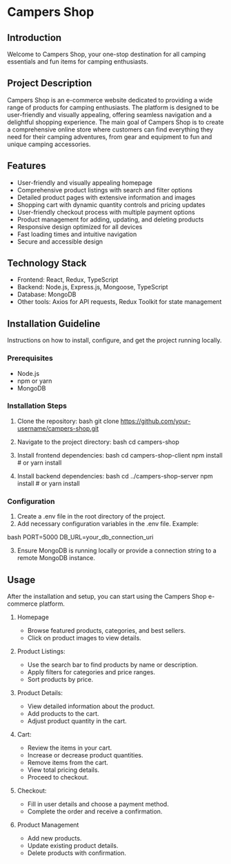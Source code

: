 # Campers Shop

## Introduction

Welcome to Campers Shop, your one-stop destination for all camping essentials and fun items for camping enthusiasts.

## Project Description

Campers Shop is an e-commerce website dedicated to providing a wide range of products for camping enthusiasts. The platform is designed to be user-friendly and visually appealing, offering seamless navigation and a delightful shopping experience. The main goal of Campers Shop is to create a comprehensive online store where customers can find everything they need for their camping adventures, from gear and equipment to fun and unique camping accessories.

## Features

- User-friendly and visually appealing homepage
- Comprehensive product listings with search and filter options
- Detailed product pages with extensive information and images
- Shopping cart with dynamic quantity controls and pricing updates
- User-friendly checkout process with multiple payment options
- Product management for adding, updating, and deleting products
- Responsive design optimized for all devices
- Fast loading times and intuitive navigation
- Secure and accessible design

## Technology Stack

- Frontend: React, Redux, TypeScript
- Backend: Node.js, Express.js, Mongoose, TypeScript
- Database: MongoDB
- Other tools: Axios for API requests, Redux Toolkit for state management

## Installation Guideline

Instructions on how to install, configure, and get the project running locally.

### Prerequisites

- Node.js
- npm or yarn
- MongoDB

### Installation Steps

1. Clone the repository:
   bash
   git clone https://github.com/your-username/campers-shop.git

2. Navigate to the project directory:
   bash
   cd campers-shop

3. Install frontend dependencies:
   bash
   cd campers-shop-client
   npm install # or
   yarn install

4. Install backend dependencies:
   bash
   cd ../campers-shop-server
   npm install # or
   yarn install

### Configuration

1. Create a .env file in the root directory of the project.
2. Add necessary configuration variables in the .env file.
   Example:

bash
PORT=5000
DB_URL=your_db_connection_uri

3. Ensure MongoDB is running locally or provide a connection string to a remote MongoDB instance.

## Usage

After the installation and setup, you can start using the Campers Shop e-commerce platform.

1. Homepage

   - Browse featured products, categories, and best sellers.
   - Click on product images to view details.

2. Product Listings:

   - Use the search bar to find products by name or description.
   - Apply filters for categories and price ranges.
   - Sort products by price.

3. Product Details:

   - View detailed information about the product.
   - Add products to the cart.
   - Adjust product quantity in the cart.

4. Cart:

   - Review the items in your cart.
   - Increase or decrease product quantities.
   - Remove items from the cart.
   - View total pricing details.
   - Proceed to checkout.

5. Checkout:

   - Fill in user details and choose a payment method.
   - Complete the order and receive a confirmation.

6. Product Management
   - Add new products.
   - Update existing product details.
   - Delete products with confirmation.
